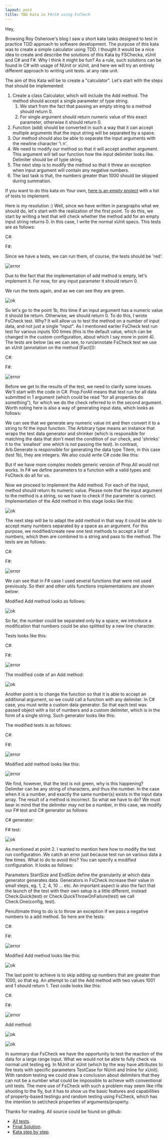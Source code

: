 ```yaml
---
layout: post
title: TDD Kata in F#/C# using FsCheck
---
```


Hey,

Browsing Roy Osherove's blog I saw a short kata tasks designed to test in practice TDD approach to software development. 
The purpose of this kata was to create a simple calculator using TDD. 
I thought it would be a nice idea to create and describe the solutions of this Kata by FSChecka, xUnit and C# and F#. 
Why I think it might be fun? As a rule, such solutions can be found in C# with usage of NUnit or xUnit, and here we will try an entirely different approach to writing unit tests. at any rate unit.

The aim of this Kata will be to create a "calculator". 
Let's start with the steps that should be implemented:

1. Create a class Calculator, which will include the Add method. The method should accept a single parameter of type string.
    1. We start from the fact that passing an empty string to a method should return 0.
    2. For single argument should return numeric value of this exact parameter, otherwise it should return 0.
2. Function (add) should be converted in such a way that it can accept multiple arguments that the input string will be separated by a space.
3. Our method should also be able to separate the input arguments with the newline character '\ n'.
4. We need to modify our method so that it will accept another argument. This argument will tell our function how the input delimiter looks like. Delimiter should be of type string.
5. The next step is to modify the method so that it threw an exception when input argument will contain any negative numbers.
6. The last task is that, the numbers greater than 1000 should be skipped during summation.

If you want to do this kata on Your own, [here is an empty project](https://github.com/MNie/TDDKataFirst/tree/kataStepByStep) with a list of tests to implement.

Here is my resolution :)
Well, since we have written in paragraphs what we should do, 
let's start with the realization of the first point. To do this, we start by writing a test that will check whether the method add for an empty input string returns 0. 
In this case, I write the normal xUnit specs. This tests are as follows:

C#:
<script src="https://gist.github.com/MNie/d503caf17d8289d97165627144fcb651.js"></script>
F#:
<script src="https://gist.github.com/MNie/7a6bd12824859742c934cfd44d014c90.js"></script>

Since we have a tests, we can run them, of course, the tests should be 'red'.

![error](https://mnie.github.com/img/TDDKata1/failed1fs.png)

Due to the fact that the implementation of add method is empty, let's implement it. 
For now, for any input parameter it should return 0.

<script src="https://gist.github.com/MNie/095dce0e73d07c2eb785b0a50523a1aa.js"></script>

We run the tests again, and as we can see they are green.

![ok](https://mnie.github.com/img/TDDKata1/1fs.png)

So let's go to the point 1b, this time if an input argument has a numeric value it should be return. Otherwise, we should return 0.
To do this, I wrote FsCheck test. 
Why? It will allow us to test the method on a number of input data, and not just a single "input". 
As I mentioned earlier FsCheck test run test for various inputs 100 times (this is the default value, which can be changed in the custom configuration, about which I say more in point 4). 
The tests are below (as we can see, to run/annotate FsCheck test we use an xUnit (annotation on the method [Fact])):

C#:
<script src="https://gist.github.com/MNie/ad798ea3b36bd0c5f86f5f68f7d137c3.js"></script>
F#:
<script src="https://gist.github.com/MNie/cb1a7596d2fda1bf5b208fe930b97431.js"></script>

![error](https://mnie.github.com/img/TDDKata1/failed1bfs.png)

Before we get to the results of the test, we need to clarify some issues. 
We'll start with the code in C#. 
Prop.ForAll means that test run for all data submitted in 1 argument (which could be read "for all properties do something"), 
for which we do the check referred to in the second argument. 
Worth noting here is also a way of generating input data, which looks as follows:

<script src="https://gist.github.com/MNie/3ea376fddc988d831f8bbb5347b3531d.js"></script>

We can see that we generate any numeric value int and then convert it to a string to fit the input function. 
The Arbitrary type means an instance that wraps the test data generator and shrinker (which is responsible for matching the data that don't meet the condition of our check, and 'shrinks' it to the 'smallest' one which is not passing the test). 
In contrast, Arb.Generate <Titem> is responsible for generating the data type Titem, in this case (test 1b), they are integers.
We also could write C# code like this:

<script src="https://gist.github.com/MNie/552cf544a57ea2715594e3a948e593bc.js"></script>

But if we have more complex models generic version of Prop.All would not works.
In F# we define parameters to a function with a valid types and FsCheck do all for us.

Now we proceed to implement the Add method. 
For each of the input, method should return its numeric value. 
Please note that the input argument to the method is a string, so we have to check if the parameter is correct. 
Implementation of the Add method in this stage looks like this:

<script src="https://gist.github.com/MNie/77e54357ca85a7c29d7c9745c1582491.js"></script>

![ok](https://mnie.github.com/img/TDDKata1/1bfs.png)

The next step will be to adapt the add method in that way it could be able to accept many numbers separated by a space as an argument. 
For this purpose, we modified/create new one test methods to accept a list of numbers, which then are combined to a string and pass to the method. 
The tests are as follows:

C#:
<script src="https://gist.github.com/MNie/c999b2c04897a1807dc5ec8de8d2872f.js"></script>
F#:
<script src="https://gist.github.com/MNie/8f555fdedd682643cf399c7bd5bddda4.js"></script>

![error](https://mnie.github.com/img/TDDKata1/failed2fs.png)

We can see that in F# case I used several functions that were not used previously. So their and other utils functions implementations are shown below:

<script src="https://gist.github.com/MNie/a551a4ce618fc3a980f9880245ce33e2.js"></script>

Modified Add method looks as follows:

<script src="https://gist.github.com/MNie/578782d498daaeb10e83a42c5b58e936.js"></script>

![ok](https://mnie.github.com/img/TDDKata1/2fs.png)

So far, the number could be separated only by a space, 
we introduce a modification that numbers could be also splitted by a new line character.

Tests looks like this:

C#:
<script src="https://gist.github.com/MNie/8105ec758e73c61471304ffe96ac78fe.js"></script>
F#:
<script src="https://gist.github.com/MNie/cb4e17e1e9433e093e31aa68db576315.js"></script>

![error](https://mnie.github.com/img/TDDKata1/failed3fs.png)

The modified code of an Add method:

<script src="https://gist.github.com/MNie/1279550c2863685a937f0e3f244ab122.js"></script>

![ok](https://mnie.github.com/img/TDDKata1/3fs.png)

Another point is to change the function so that it is able to accept an additional argument, 
so we could call a function with any delimiter. In C# case, you must write a custom data generator. 
So that each test was passed object with a list of numbers and a custom delimiter, which is in the form of a single string.
Such generator looks like this:

<script src="https://gist.github.com/MNie/2e095b640465c135af1e8adfffa7a7bc.js"></script>

The modified tests is as follows:

C#:
<script src="https://gist.github.com/MNie/a84e159053a5c6c5d43622d8f7d50fbb.js"></script>
F#:
<script src="https://gist.github.com/MNie/68be9f5bdfea5470f52d01c538411d1d.js"></script>

![error](https://mnie.github.com/img/TDDKata1/failed4fs.png)

Modified add method looks like this:

<script src="https://gist.github.com/MNie/8494ea00aa52c085e2948cc649b17523.js"></script>

![error](https://mnie.github.com/img/TDDKata1/failed4fs.png)

We find, however, that the test is not green, why is this happening?
Delimiter can be any string of characters, and thus the number. 
In the case when it is a number, and exactly the same number(s) exists in the input data array. The result of a method is incorrect. So what we have to do? 
We must bear in mind that the delimiter may not be a number, in this case, we modify our F# test and C# generator as follows:

C# generator:
<script src="https://gist.github.com/MNie/0454f894ec818371b8d49c941001782e.js"></script>
F# test:
<script src="https://gist.github.com/MNie/8ffad1be24f227e8ed5ca9afd3c0525b.js"></script>

![ok](https://mnie.github.com/img/TDDKata1/4fs.png)

As mentioned at point 2. 
I wanted to mention here how to modify the test run configuration. 
We catch an error just because test run on various data a few times. 
What to do to avoid this? You can specify a modified configuration. It looks as follows:

<script src="https://gist.github.com/MNie/b07465bdb607b2eb3833e6de88e04fc3.js"></script>

Parameters StartSize and EndSize define the granularity at which data generator generates data. 
Generators in FsCheck increase their value in small steps, eg. 1, 2, 4, 10 ... etc. 
An important aspect is also the fact that the launch of the test with their own setup is a little different, instead Check.Quick(test) or Check.QuickThrowOnFailure(test) we call Check.One(config, test).

Penultimate thing to do is to throw an exception if we pass a negative numbers to a add method.
So here are the tests:

C#:
<script src="https://gist.github.com/MNie/0cc58d4d40bc921974787e38a3dc7fab.js"></script>
F#:
<script src="https://gist.github.com/MNie/1e8e452d7140398daf109d8fa40eda52.js"></script>

![error](https://mnie.github.com/img/TDDKata1/failed5fs.png)

Modified Add method looks like this:

<script src="https://gist.github.com/MNie/508cdd571433c28ef92b31ce2a3090eb.js"></script>

![ok](https://mnie.github.com/img/TDDKata1/5fs.png)

The last point to achieve is to skip adding up numbers that are greater than 1000, so that eg. An attempt to call the Add method with two values 1001 and 1 should return 1.
Test code looks like this:

C#:
<script src="https://gist.github.com/MNie/1ca28fa4c27a58c83c54b98e13b87152.js"></script>
F#:
<script src="https://gist.github.com/MNie/ecf01e3648175f2ab63bc052b697a8b3.js"></script>

![error](https://mnie.github.com/img/TDDKata1/failed6fs.png)

Add method:

<script src="https://gist.github.com/MNie/04d592bfbc45208d05e3ccd53f6cbca8.js"></script>

![ok](https://mnie.github.com/img/TDDKata1/6fs.png)

![ok](https://mnie.github.com/img/TDDKata1/all.png)

In summary due FsCheck we have the opportunity to test the reaction of the data for a large range input.
What we would not be able to fully check via normal unit testing eg. In NUnit or xUnit (which by the way have attributes to fire tests with specific parameters TestCase for NUnit and Inline for xUnit). 
With random testing we could draw a conclusion about delimiters that they can not be a number what could be impossible to achieve with conventional unit tests. 
The mere use of FsCheck with such a problem may seem like rifle shooting to the fly, but it has to show us the basic features and capabilities of property-based testingu and random testing using FsCheck, which has the intention to set/check properties of arguments/property.

Thanks for reading.
All source could be found on github:

* [All tests](https://github.com/MNie/TDDKataFirst/tree/allTests).
* [Final Solution](https://github.com/MNie/TDDKataFirst).
* [Kata step by step](https://github.com/MNie/TDDKataFirst/tree/kataStepByStep).